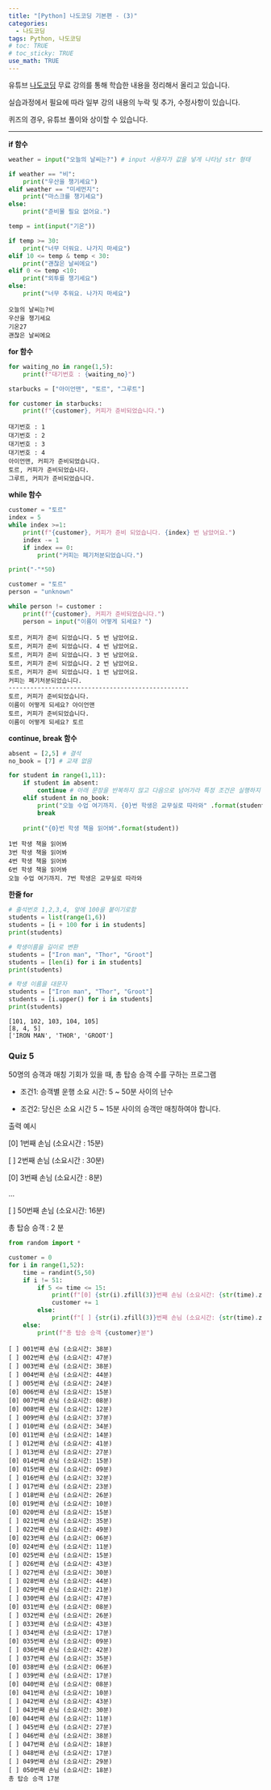 ```yaml
---
title: "[Python] 나도코딩 기본편 - (3)"
categories: 
  - 나도코딩
tags: Python, 나도코딩
# toc: TRUE
# toc_sticky: TRUE
use_math: TRUE
---
```


유튜브 [나도코딩](https://www.youtube.com/watch?v=kWiCuklohdY) 무료 강의를 통해 학습한 내용을 정리해서 올리고 있습니다.

실습과정에서 필요에 따라 일부 강의 내용의 누락 및 추가, 수정사항이 있습니다.

퀴즈의 경우, 유튜브 풀이와 상이할 수 있습니다.

---


**if 함수**


```python
weather = input("오늘의 날씨는?") # input 사용자가 값을 넣게 나타남 str 형태

if weather == "비":
    print("우산을 챙기세요")
elif weather == "미세먼지":
    print("마스크를 챙기세요")
else:
    print("준비물 필요 없어요.")    

temp = int(input("기온"))

if temp >= 30:
    print("너무 더워요. 나가지 마세요")
elif 10 <= temp & temp < 30:
    print("괜찮은 날씨에요")
elif 0 <= temp <10:
    print("외투를 챙기세요")
else:
    print("너무 추워요. 나가지 마세요")
```

    오늘의 날씨는?비
    우산을 챙기세요
    기온27
    괜찮은 날씨에요
    

**for 함수**


```python
for waiting_no in range(1,5):
    print(f"대기번호 : {waiting_no}")

starbucks = ["아이언맨", "토르", "그루트"]

for customer in starbucks:
    print(f"{customer}, 커피가 준비되었습니다.")
```

    대기번호 : 1
    대기번호 : 2
    대기번호 : 3
    대기번호 : 4
    아이언맨, 커피가 준비되었습니다.
    토르, 커피가 준비되었습니다.
    그루트, 커피가 준비되었습니다.
    

**while 함수**


```python
customer = "토르"
index = 5
while index >=1:
    print(f"{customer}, 커피가 준비 되었습니다. {index} 번 남았어요.")
    index -= 1
    if index == 0:
        print("커피는 폐기처분되었습니다.")

print("-"*50)

customer = "토르"
person = "unknown"

while person != customer :
    print(f"{customer}, 커피가 준비되었습니다.")
    person = input("이름이 어떻게 되세요? ")
```

    토르, 커피가 준비 되었습니다. 5 번 남았어요.
    토르, 커피가 준비 되었습니다. 4 번 남았어요.
    토르, 커피가 준비 되었습니다. 3 번 남았어요.
    토르, 커피가 준비 되었습니다. 2 번 남았어요.
    토르, 커피가 준비 되었습니다. 1 번 남았어요.
    커피는 폐기처분되었습니다.
    --------------------------------------------------
    토르, 커피가 준비되었습니다.
    이름이 어떻게 되세요? 아이언맨
    토르, 커피가 준비되었습니다.
    이름이 어떻게 되세요? 토르
    

**continue, break 함수**


```python
absent = [2,5] # 결석
no_book = [7] # 교재 없음

for student in range(1,11):
    if student in absent:
        continue # 아래 문장을 반복하지 않고 다음으로 넘어가라 특정 조건은 실행하지 않는다.
    elif student in no_book:
        print("오늘 수업 여기까지. {0}번 학생은 교무실로 따라와" .format(student))
        break
        
    print("{0}번 학생 책을 읽어봐".format(student))
```

    1번 학생 책을 읽어봐
    3번 학생 책을 읽어봐
    4번 학생 책을 읽어봐
    6번 학생 책을 읽어봐
    오늘 수업 여기까지. 7번 학생은 교무실로 따라와
    

**한줄 for**


```python
# 출석번호 1,2,3,4, 앞에 100을 붙이기로함
students = list(range(1,6))
students = [i + 100 for i in students]
print(students)

# 학생이름을 길이로 변환
students = ["Iron man", "Thor", "Groot"]
students = [len(i) for i in students]
print(students)

# 학생 이름을 대문자
students = ["Iron man", "Thor", "Groot"]
students = [i.upper() for i in students]
print(students)
```

    [101, 102, 103, 104, 105]
    [8, 4, 5]
    ['IRON MAN', 'THOR', 'GROOT']
    

### Quiz 5
50명의 승객과 매칭 기회가 있을 때, 총 탑승 승객 수를 구하는 프로그램
- 조건1: 승객별 운행 소요 시간: 5 ~ 50분 사이의 난수


- 조건2: 당신은 소요 시간 5 ~ 15분 사이의 승객만 매칭하여야 합니다.

출력 예시

[0] 1번째 손님 (소요시간 : 15분)

[ ] 2번째 손님 (소요시간 : 30분)

[0] 3번째 손님 (소요시간 : 8분)

 ...
 
[ ] 50번째 손님 (소요시간: 16분)

총 탑승 승객 : 2 분


```python
from random import *

customer = 0
for i in range(1,52):
    time = randint(5,50)
    if i != 51:
        if 5 <= time <= 15:
            print(f"[0] {str(i).zfill(3)}번째 손님 (소요시간: {str(time).zfill(2)}분)")
            customer += 1
        else:
            print(f"[ ] {str(i).zfill(3)}번째 손님 (소요시간: {str(time).zfill(2)}분)")
    else:
        print(f"총 탑승 승객 {customer}분")

```

    [ ] 001번째 손님 (소요시간: 38분)
    [ ] 002번째 손님 (소요시간: 47분)
    [ ] 003번째 손님 (소요시간: 38분)
    [ ] 004번째 손님 (소요시간: 44분)
    [ ] 005번째 손님 (소요시간: 24분)
    [0] 006번째 손님 (소요시간: 15분)
    [0] 007번째 손님 (소요시간: 08분)
    [0] 008번째 손님 (소요시간: 12분)
    [ ] 009번째 손님 (소요시간: 37분)
    [ ] 010번째 손님 (소요시간: 34분)
    [0] 011번째 손님 (소요시간: 14분)
    [ ] 012번째 손님 (소요시간: 41분)
    [ ] 013번째 손님 (소요시간: 27분)
    [0] 014번째 손님 (소요시간: 15분)
    [0] 015번째 손님 (소요시간: 09분)
    [ ] 016번째 손님 (소요시간: 32분)
    [ ] 017번째 손님 (소요시간: 23분)
    [ ] 018번째 손님 (소요시간: 26분)
    [0] 019번째 손님 (소요시간: 10분)
    [0] 020번째 손님 (소요시간: 15분)
    [ ] 021번째 손님 (소요시간: 35분)
    [ ] 022번째 손님 (소요시간: 49분)
    [0] 023번째 손님 (소요시간: 06분)
    [0] 024번째 손님 (소요시간: 11분)
    [0] 025번째 손님 (소요시간: 15분)
    [ ] 026번째 손님 (소요시간: 43분)
    [ ] 027번째 손님 (소요시간: 30분)
    [ ] 028번째 손님 (소요시간: 44분)
    [ ] 029번째 손님 (소요시간: 21분)
    [ ] 030번째 손님 (소요시간: 47분)
    [0] 031번째 손님 (소요시간: 08분)
    [ ] 032번째 손님 (소요시간: 26분)
    [ ] 033번째 손님 (소요시간: 43분)
    [ ] 034번째 손님 (소요시간: 17분)
    [0] 035번째 손님 (소요시간: 09분)
    [ ] 036번째 손님 (소요시간: 42분)
    [ ] 037번째 손님 (소요시간: 35분)
    [0] 038번째 손님 (소요시간: 06분)
    [ ] 039번째 손님 (소요시간: 17분)
    [0] 040번째 손님 (소요시간: 08분)
    [0] 041번째 손님 (소요시간: 10분)
    [ ] 042번째 손님 (소요시간: 43분)
    [ ] 043번째 손님 (소요시간: 30분)
    [0] 044번째 손님 (소요시간: 11분)
    [ ] 045번째 손님 (소요시간: 27분)
    [ ] 046번째 손님 (소요시간: 38분)
    [ ] 047번째 손님 (소요시간: 18분)
    [ ] 048번째 손님 (소요시간: 17분)
    [ ] 049번째 손님 (소요시간: 29분)
    [ ] 050번째 손님 (소요시간: 18분)
    총 탑승 승객 17분
    
